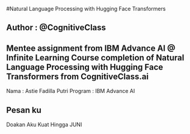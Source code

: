 #Natural Language Processing with Hugging Face Transformers
## Author : @CognitiveClass


Mentee assignment from IBM Advance AI @ Infinite Learning 
Course completion of Natural Language Processing with Hugging Face Transformers from CognitiveClass.ai
---

Nama : Astie Fadilla Putri 
Program : IBM Advance AI
## Pesan ku 
Doakan Aku Kuat Hingga JUNI
